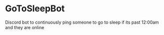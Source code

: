 # GoToSleepBot
Discord bot to continuously ping someone to go to sleep if its past 12:00am and they are online
